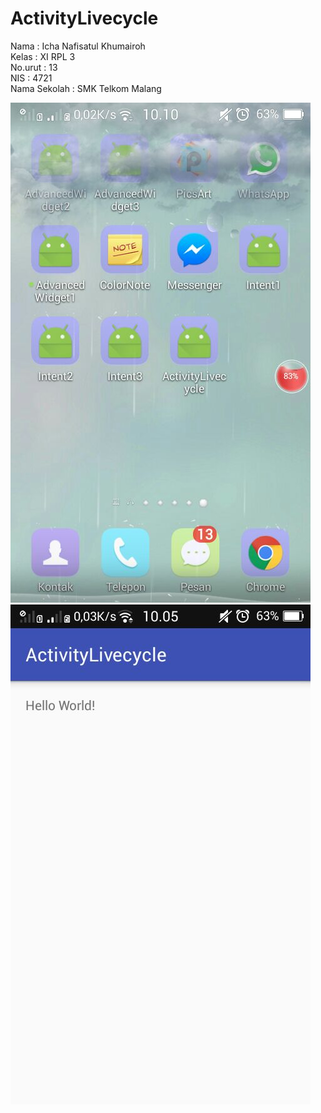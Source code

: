 # ActivityLivecycle

Nama          : Icha Nafisatul Khumairoh <br>
Kelas         : XI RPL 3 <br>
No.urut       : 13 <br>
NIS           : 4721 <br>
Nama Sekolah  : SMK Telkom Malang <br>

![Screenshoot](https://github.com/ichanafisah/ActivityLivecycle/blob/master/11.jpeg) <br>
![Screenshoot](https://github.com/ichanafisah/ActivityLivecycle/blob/master/12.jpeg)
